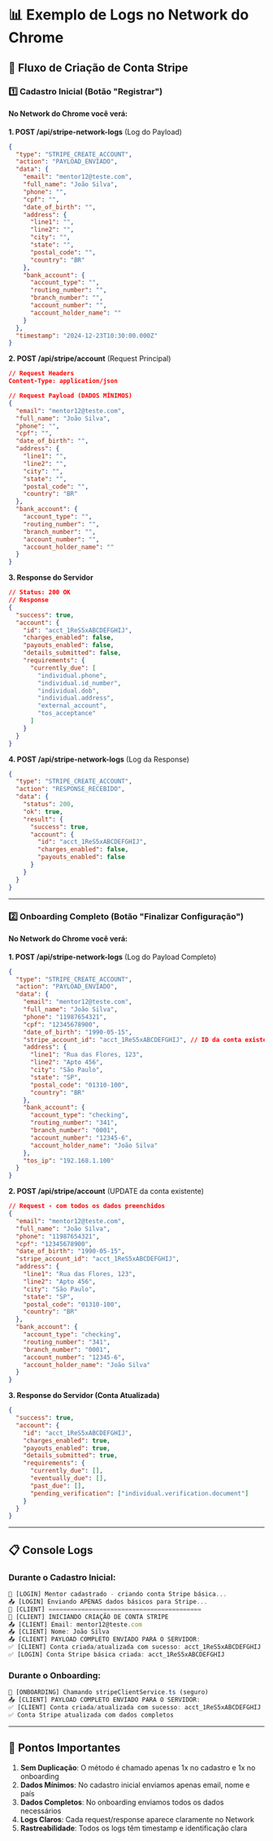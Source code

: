 # 📊 Exemplo de Logs no Network do Chrome

## 🚀 Fluxo de Criação de Conta Stripe

### 1️⃣ **Cadastro Inicial (Botão "Registrar")**

#### No Network do Chrome você verá:

**1. POST /api/stripe-network-logs** (Log do Payload)
```json
{
  "type": "STRIPE_CREATE_ACCOUNT",
  "action": "PAYLOAD_ENVIADO",
  "data": {
    "email": "mentor12@teste.com",
    "full_name": "João Silva",
    "phone": "",
    "cpf": "",
    "date_of_birth": "",
    "address": {
      "line1": "",
      "line2": "",
      "city": "",
      "state": "",
      "postal_code": "",
      "country": "BR"
    },
    "bank_account": {
      "account_type": "",
      "routing_number": "",
      "branch_number": "",
      "account_number": "",
      "account_holder_name": ""
    }
  },
  "timestamp": "2024-12-23T10:30:00.000Z"
}
```

**2. POST /api/stripe/account** (Request Principal)
```json
// Request Headers
Content-Type: application/json

// Request Payload (DADOS MÍNIMOS)
{
  "email": "mentor12@teste.com",
  "full_name": "João Silva",
  "phone": "",
  "cpf": "",
  "date_of_birth": "",
  "address": {
    "line1": "",
    "line2": "",
    "city": "",
    "state": "",
    "postal_code": "",
    "country": "BR"
  },
  "bank_account": {
    "account_type": "",
    "routing_number": "",
    "branch_number": "",
    "account_number": "",
    "account_holder_name": ""
  }
}
```

**3. Response do Servidor**
```json
// Status: 200 OK
// Response
{
  "success": true,
  "account": {
    "id": "acct_1ReS5xABCDEFGHIJ",
    "charges_enabled": false,
    "payouts_enabled": false,
    "details_submitted": false,
    "requirements": {
      "currently_due": [
        "individual.phone",
        "individual.id_number",
        "individual.dob",
        "individual.address",
        "external_account",
        "tos_acceptance"
      ]
    }
  }
}
```

**4. POST /api/stripe-network-logs** (Log da Response)
```json
{
  "type": "STRIPE_CREATE_ACCOUNT",
  "action": "RESPONSE_RECEBIDO",
  "data": {
    "status": 200,
    "ok": true,
    "result": {
      "success": true,
      "account": {
        "id": "acct_1ReS5xABCDEFGHIJ",
        "charges_enabled": false,
        "payouts_enabled": false
      }
    }
  }
}
```

---

### 2️⃣ **Onboarding Completo (Botão "Finalizar Configuração")**

#### No Network do Chrome você verá:

**1. POST /api/stripe-network-logs** (Log do Payload Completo)
```json
{
  "type": "STRIPE_CREATE_ACCOUNT",
  "action": "PAYLOAD_ENVIADO",
  "data": {
    "email": "mentor12@teste.com",
    "full_name": "João Silva",
    "phone": "11987654321",
    "cpf": "12345678900",
    "date_of_birth": "1990-05-15",
    "stripe_account_id": "acct_1ReS5xABCDEFGHIJ", // ID da conta existente
    "address": {
      "line1": "Rua das Flores, 123",
      "line2": "Apto 456",
      "city": "São Paulo",
      "state": "SP",
      "postal_code": "01310-100",
      "country": "BR"
    },
    "bank_account": {
      "account_type": "checking",
      "routing_number": "341",
      "branch_number": "0001",
      "account_number": "12345-6",
      "account_holder_name": "João Silva"
    },
    "tos_ip": "192.168.1.100"
  }
}
```

**2. POST /api/stripe/account** (UPDATE da conta existente)
```json
// Request - com todos os dados preenchidos
{
  "email": "mentor12@teste.com",
  "full_name": "João Silva",
  "phone": "11987654321",
  "cpf": "12345678900",
  "date_of_birth": "1990-05-15",
  "stripe_account_id": "acct_1ReS5xABCDEFGHIJ",
  "address": {
    "line1": "Rua das Flores, 123",
    "line2": "Apto 456",
    "city": "São Paulo",
    "state": "SP", 
    "postal_code": "01310-100",
    "country": "BR"
  },
  "bank_account": {
    "account_type": "checking",
    "routing_number": "341",
    "branch_number": "0001",
    "account_number": "12345-6",
    "account_holder_name": "João Silva"
  }
}
```

**3. Response do Servidor (Conta Atualizada)**
```json
{
  "success": true,
  "account": {
    "id": "acct_1ReS5xABCDEFGHIJ",
    "charges_enabled": true,
    "payouts_enabled": true,
    "details_submitted": true,
    "requirements": {
      "currently_due": [],
      "eventually_due": [],
      "past_due": [],
      "pending_verification": ["individual.verification.document"]
    }
  }
}
```

---

## 📋 Console Logs

### Durante o Cadastro Inicial:
```javascript
🔄 [LOGIN] Mentor cadastrado - criando conta Stripe básica...
📤 [LOGIN] Enviando APENAS dados básicos para Stripe...
🚀 [CLIENT] ==========================================
🚀 [CLIENT] INICIANDO CRIAÇÃO DE CONTA STRIPE
📤 [CLIENT] Email: mentor12@teste.com
📤 [CLIENT] Nome: João Silva
📤 [CLIENT] PAYLOAD COMPLETO ENVIADO PARA O SERVIDOR:
✅ [CLIENT] Conta criada/atualizada com sucesso: acct_1ReS5xABCDEFGHIJ
✅ [LOGIN] Conta Stripe básica criada: acct_1ReS5xABCDEFGHIJ
```

### Durante o Onboarding:
```javascript
🚀 [ONBOARDING] Chamando stripeClientService.ts (seguro)
📤 [CLIENT] PAYLOAD COMPLETO ENVIADO PARA O SERVIDOR:
✅ [CLIENT] Conta criada/atualizada com sucesso: acct_1ReS5xABCDEFGHIJ
✅ Conta Stripe atualizada com dados completos
```

---

## 🎯 Pontos Importantes

1. **Sem Duplicação**: O método é chamado apenas 1x no cadastro e 1x no onboarding
2. **Dados Mínimos**: No cadastro inicial enviamos apenas email, nome e país
3. **Dados Completos**: No onboarding enviamos todos os dados necessários
4. **Logs Claros**: Cada request/response aparece claramente no Network
5. **Rastreabilidade**: Todos os logs têm timestamp e identificação clara 